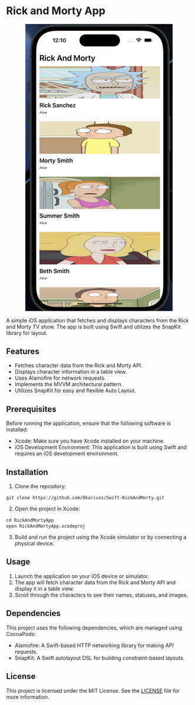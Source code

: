 # Rick and Morty App

<p align="center">
  <img src="./Public/Main_Screen.png" alt="Main Screen" width="400" />
</p>

A simple iOS application that fetches and displays characters from the Rick and Morty TV show. The app is built using Swift and utilizes the SnapKit library for layout.

## Features

- Fetches character data from the Rick and Morty API.
- Displays character information in a table view.
- Uses Alamofire for network requests.
- Implements the MVVM architectural pattern.
- Utilizes SnapKit for easy and flexible Auto Layout.

## Prerequisites

Before running the application, ensure that the following software is installed:

- Xcode: Make sure you have Xcode installed on your machine.
- iOS Development Environment: This application is built using Swift and requires an iOS development environment.

## Installation

1. Clone the repository:

```
git clone https://github.com/Okariuss/Swift-RickAndMorty.git
```

2. Open the project in Xcode:

```
cd RickAndMortyApp
open RickAndMortyApp.xcodeproj
```

3. Build and run the project using the Xcode simulator or by connecting a physical device.

## Usage

1. Launch the application on your iOS device or simulator.
2. The app will fetch character data from the Rick and Morty API and display it in a table view.
3. Scroll through the characters to see their names, statuses, and images.

## Dependencies

This project uses the following dependencies, which are managed using CocoaPods:

- Alamofire: A Swift-based HTTP networking library for making API requests.
- SnapKit: A Swift autolayout DSL for building constraint-based layouts.

## License

This project is licensed under the MIT License. See the [LICENSE](LICENSE) file for more information.
